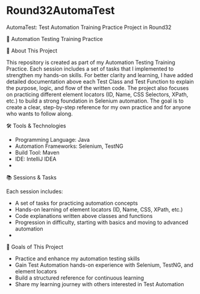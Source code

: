 # Round32AutomaTest
AutomaTest: Test Automation Training Practice Project in Round32

🚀 Automation Testing Training Practice

📘 About This Project

This repository is created as part of my Automation Testing Training Practice. 
Each session includes a set of tasks that I implemented to strengthen my hands-on skills. 
For better clarity and learning, I have added detailed documentation above each Test Class and Test Function to explain the purpose, logic, and flow of the written code.
The project also focuses on practicing different element locators (ID, Name, CSS Selectors, XPath, etc.) to build a strong foundation in Selenium automation. 
The goal is to create a clear, step-by-step reference for my own practice and for anyone who wants to follow along.

🛠️ Tools & Technologies
- Programming Language: Java
- Automation Frameworks: Selenium, TestNG
- Build Tool: Maven
- IDE: IntelliJ IDEA
- 

📚 Sessions & Tasks

Each session includes:
- A set of tasks for practicing automation concepts
- Hands-on learning of element locators (ID, Name, CSS, XPath, etc.)
- Code explanations written above classes and functions
- Progression in difficulty, starting with basics and moving to advanced automation
- 

🎯 Goals of This Project
- Practice and enhance my automation testing skills
- Gain Test Automation hands-on experience with Selenium, TestNG, and element locators
- Build a structured reference for continuous learning
- Share my learning journey with others interested in Test Automation